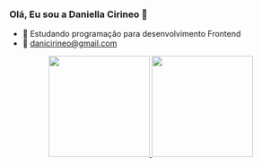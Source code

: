 ### Olá, Eu sou a Daniella Cirineo 👋

- 🌱 Estudando programação para desenvolvimento Frontend
- 📧 danicirineo@gmail.com

<div align="center">
  <a href="https://github.com/DaniCirineo">
  <img height="180em" src="https://github-readme-stats.vercel.app/api?username=DaniCirineo&show_icons=true&theme=dracula&include_all_commits=true&count_private=true"/>
  <img height="180em" src="https://github-readme-stats.vercel.app/api/top-langs/?username=DaniCirineo&layout=compact&langs_count=7&theme=dracula"/>
</div>
